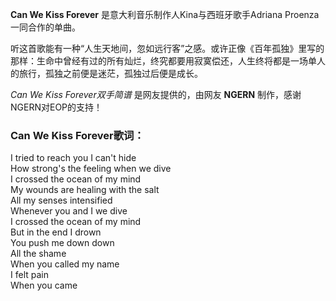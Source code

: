 

**Can We Kiss Forever** 是意大利音乐制作人Kina与西班牙歌手Adriana Proenza一同合作的单曲。

听这首歌能有一种“人生天地间，忽如远行客”之感。或许正像《百年孤独》里写的那样：生命中曾经有过的所有灿烂，终究都要用寂寞偿还，人生终将都是一场单人的旅行，孤独之前便是迷茫，孤独过后便是成长。

_Can We Kiss Forever双手简谱_ 是网友提供的，由网友 **NGERN** 制作，感谢NGERN对EOP的支持！

### Can We Kiss Forever歌词：

I tried to reach you I can't hide  
How strong's the feeling when we dive  
I crossed the ocean of my mind  
My wounds are healing with the salt  
All my senses intensified  
Whenever you and I we dive  
I crossed the ocean of my mind  
But in the end I drown  
You push me down down  
All the shame  
When you called my name  
I felt pain  
When you came

